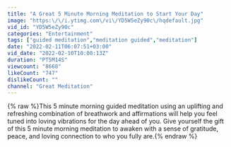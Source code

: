 ```yaml
---
title: "A Great 5 Minute Morning Meditation to Start Your Day"
image: "https:\/\/i.ytimg.com\/vi\/YD5W5eZy90c\/hqdefault.jpg"
vid_id: "YD5W5eZy90c"
categories: "Entertainment"
tags: ["guided meditation","meditation guided","meditation"]
date: "2022-02-11T06:07:51+03:00"
vid_date: "2022-02-10T10:00:13Z"
duration: "PT5M14S"
viewcount: "8668"
likeCount: "747"
dislikeCount: ""
channel: "Great Meditation"
---
```

{% raw %}This 5 minute morning guided meditation using an uplifting and refreshing combination of breathwork and affirmations will help you feel tuned into loving vibrations for the day ahead of you. Give yourself the gift of this 5 minute morning meditation to awaken with a sense of gratitude, peace, and loving connection to who you fully are.{% endraw %}
